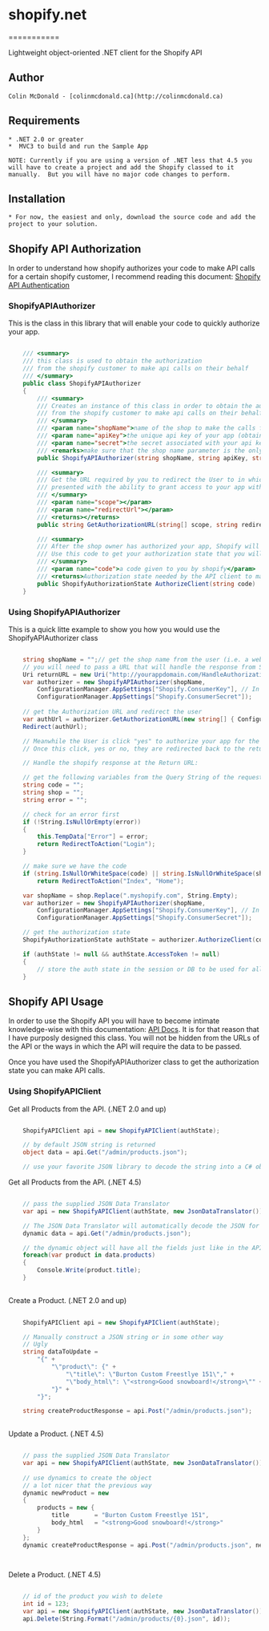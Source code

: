 # shopify.net
===========

Lightweight object-oriented .NET client for the Shopify API

## Author

	Colin McDonald - [colinmcdonald.ca](http://colinmcdonald.ca)

## Requirements

	* .NET 2.0 or greater
	*  MVC3 to build and run the Sample App

	NOTE: Currently if you are using a version of .NET less that 4.5 you will have to create a project and add the Shopify classed to it manually.  But you will have no major code changes to perform.

## Installation

	* For now, the easiest and only, download the source code and add the project to your solution.

## Shopify API Authorization

In order to understand how shopify authorizes your code to make API calls for a certain shopify customer, I recommend reading this document: [Shopify API Authentication](http://api.shopify.com/authentication.html)

### ShopifyAPIAuthorizer

This is the class in this library that will enable your code to quickly authorize your app.

```csharp

    /// <summary>
    /// this class is used to obtain the authorization
    /// from the shopify customer to make api calls on their behalf
    /// </summary>
    public class ShopifyAPIAuthorizer
    {
        /// <summary>
        /// Creates an instance of this class in order to obtain the authorization
        /// from the shopify customer to make api calls on their behalf
        /// </summary>
        /// <param name="shopName">name of the shop to make the calls for.</param>
        /// <param name="apiKey">the unique api key of your app (obtained from the partner area when you create an app).</param>
        /// <param name="secret">the secret associated with your api key.</param>
        /// <remarks>make sure that the shop name parameter is the only the subdomain part of the myshopify.com url.</remarks>
        public ShopifyAPIAuthorizer(string shopName, string apiKey, string secret)

        /// <summary>
        /// Get the URL required by you to redirect the User to in which they will be 
        /// presented with the ability to grant access to your app with the specified scope
        /// </summary>
        /// <param name="scope"></param>
        /// <param name="redirectUrl"></param>
        /// <returns></returns>
        public string GetAuthorizationURL(string[] scope, string redirectUrl = null)

        /// <summary>
        /// After the shop owner has authorized your app, Shopify will give you a code.
        /// Use this code to get your authorization state that you will use to make API calls
        /// </summary>
        /// <param name="code">a code given to you by shopify</param>
        /// <returns>Authorization state needed by the API client to make API calls</returns>
        public ShopifyAuthorizationState AuthorizeClient(string code)
    }

```

### Using ShopifyAPIAuthorizer

This is a quick litte example to show you how you would use the ShopifyAPIAuthorizer class

```csharp

	string shopName = "";// get the shop name from the user (i.e. a web form)
	// you will need to pass a URL that will handle the response from Shopify when it passes you the code parameter
	Uri returnURL = new Uri("http://yourappdomain.com/HandleAuthorization");
	var authorizer = new ShopifyAPIAuthorizer(shopName, 
		ConfigurationManager.AppSettings["Shopify.ConsumerKey"], // In this case I keep my key and secret in my config file
		ConfigurationManager.AppSettings["Shopify.ConsumerSecret"]);
	
	// get the Authorization URL and redirect the user
	var authUrl = authorizer.GetAuthorizationURL(new string[] { ConfigurationManager.AppSettings["Shopify.Scope"] }, returnURL.ToString());
	Redirect(authUrl);

	// Meanwhile the User is click "yes" to authorize your app for the specified scope.  
	// Once this click, yes or no, they are redirected back to the return URL

	// Handle the shopify response at the Return URL:

	// get the following variables from the Query String of the request
	string code = "";
	string shop = ""; 
	string error = ""; 

	// check for an error first
	if (!String.IsNullOrEmpty(error))
    {
        this.TempData["Error"] = error;
        return RedirectToAction("Login");
    }

	// make sure we have the code
    if (string.IsNullOrWhiteSpace(code) || string.IsNullOrWhiteSpace(shop))
        return RedirectToAction("Index", "Home");

    var shopName = shop.Replace(".myshopify.com", String.Empty);
	var authorizer = new ShopifyAPIAuthorizer(shopName, 
		ConfigurationManager.AppSettings["Shopify.ConsumerKey"], // In this case I keep my key and secret in my config file
		ConfigurationManager.AppSettings["Shopify.ConsumerSecret"]);

	// get the authorization state
    ShopifyAuthorizationState authState = authorizer.AuthorizeClient(code);

    if (authState != null && authState.AccessToken != null)
    {
        // store the auth state in the session or DB to be used for all API calls for the specified shop
    }

```

## Shopify API Usage

In order to use the Shopify API you will have to become intimate knowledge-wise with this documentation: [API Docs](http://api.shopify.com/). It is for that reason that I have purposly designed this class.  You will not be hidden from the URLs of the API or the ways in which the API will require the data to be passed.

Once you have used the ShopifyAPIAuthorizer class to get the authorization state you can make API calls.

### Using ShopifyAPIClient

Get all Products from the API.  (.NET 2.0 and up)

```csharp

	ShopifyAPIClient api = new ShopifyAPIClient(authState);

	// by default JSON string is returned
	object data = api.Get("/admin/products.json");

	// use your favorite JSON library to decode the string into a C# object

```

Get all Products from the API. (.NET 4.5)

```csharp

	// pass the supplied JSON Data Translator
	var api = new ShopifyAPIClient(authState, new JsonDataTranslator());

	// The JSON Data Translator will automatically decode the JSON for you
	dynamic data = api.Get("/admin/products.json");

	// the dynamic object will have all the fields just like in the API Docs
	foreach(var product in data.products)
	{
		Console.Write(product.title);
	}
	
```

Create a Product. (.NET 2.0 and up)

```csharp
	
	ShopifyAPIClient api = new ShopifyAPIClient(authState);

	// Manually construct a JSON string or in some other way
	// Ugly
    string dataToUpdate = 
        "{" +
		    "\"product\": {" +
				"\"title\": \"Burton Custom Freestlye 151\"," +
				"\"body_html\": \"<strong>Good snowboard!</strong>\"" +
			"}" +
		"}";

	string createProductResponse = api.Post("/admin/products.json");
	
```

Update a Product. (.NET 4.5)

```csharp

	// pass the supplied JSON Data Translator
	var api = new ShopifyAPIClient(authState, new JsonDataTranslator());
	            
	// use dynamics to create the object
	// a lot nicer that the previous way
	dynamic newProduct = new
    { 
        products = new { 
            title		= "Burton Custom Freestlye 151", 
            body_html	= "<strong>Good snowboard!</strong>"
        } 
    };
    dynamic createProductResponse = api.Post("/admin/products.json", newProduct);

	
```

Delete a Product. (.NET 4.5)

```csharp

	// id of the product you wish to delete
	int id = 123;
	var api = new ShopifyAPIClient(authState, new JsonDataTranslator());
	api.Delete(String.Format("/admin/products/{0}.json", id));

```